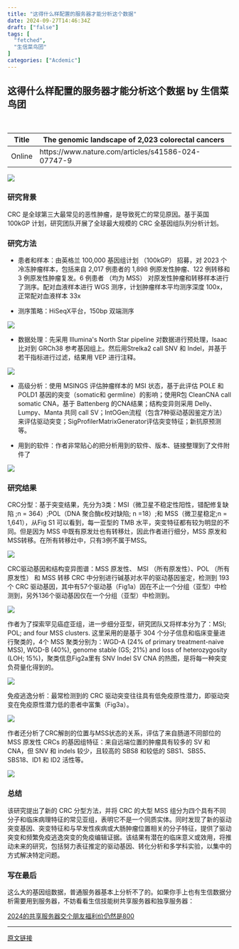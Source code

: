 ```yaml
---
title: "这得什么样配置的服务器才能分析这个数据"
date: 2024-09-27T14:46:34Z
draft: ["false"]
tags: [
  "fetched",
  "生信菜鸟团"
]
categories: ["Acdemic"]
---
```

这得什么样配置的服务器才能分析这个数据 by 生信菜鸟团
------
<div><p><br></p><table width="719"><thead><tr><th><span>Title</span></th><th><span>The genomic landscape of 2,023 colorectal cancers</span></th></tr></thead><tbody><tr><td><span>Online</span></td><td><span>https://www.nature.com/articles/s41586-024-07747-9</span></td></tr></tbody></table><p><img data-imgfileid="100044089" data-ratio="0.40834141610087293" data-src="https://mmbiz.qpic.cn/mmbiz_png/iaRJcrq2Los8EzJjc6HV3JoMyLxxlkFBUWKEARz2n5275DOeOA2YawKGDWt5ANZy8eXv5KEH42LUmVL2kvbmiaCw/640?wx_fmt=png&amp;from=appmsg" data-type="png" data-w="1031" src="https://mmbiz.qpic.cn/mmbiz_png/iaRJcrq2Los8EzJjc6HV3JoMyLxxlkFBUWKEARz2n5275DOeOA2YawKGDWt5ANZy8eXv5KEH42LUmVL2kvbmiaCw/640?wx_fmt=png&amp;from=appmsg"></p><h3>研究背景</h3><p>CRC 是全球第三大最常见的恶性肿瘤，是导致死亡的常见原因。基于英国 100kGP 计划，研究团队开展了全球最大规模的 CRC 全基因组队列分析计划。</p><h3>研究方法</h3><ul><li><p><span>患者和样本：由英格兰 100,000 基因组计划 （100kGP） 招募，对 2023 个冷冻肿瘤样本，包括来自 2,017 例患者的 1,898 例原发性肿瘤、122 例转移和 3 例原发性肿瘤复发。6 例患者 （均为 MSS） 对原发性肿瘤和转移样本进行了测序。配对血液样本进行 WGS 测序，计划肿瘤样本平均测序深度 100x，正常配对血液样本 33x</span></p></li><li><p><span>测序策略：HiSeqX平台，150bp 双端测序</span></p></li></ul><p><img data-imgfileid="100044090" data-ratio="0.175" data-src="https://mmbiz.qpic.cn/mmbiz_png/iaRJcrq2Los8EzJjc6HV3JoMyLxxlkFBUPSQBkGhgJDXpt1FXNPmRR5ribmGWbc4npmTKR6m15A9r97rswp7Xmwg/640?wx_fmt=png&amp;from=appmsg" data-type="png" data-w="1080" src="https://mmbiz.qpic.cn/mmbiz_png/iaRJcrq2Los8EzJjc6HV3JoMyLxxlkFBUPSQBkGhgJDXpt1FXNPmRR5ribmGWbc4npmTKR6m15A9r97rswp7Xmwg/640?wx_fmt=png&amp;from=appmsg"></p><ul><li><p><span>数据处理：先采用 Illumina's North Star pipeline 对数据进行预处理，Isaac 比对到 GRCh38 参考基因组上。然后用Strelka2 call SNV 和 Indel，并基于若干指标进行过滤，结果用 VEP 进行注释。</span></p></li></ul><p><img data-imgfileid="100044091" data-ratio="1.048148148148148" data-src="https://mmbiz.qpic.cn/mmbiz_png/iaRJcrq2Los8EzJjc6HV3JoMyLxxlkFBUoibzf2oBnBX6M95Hjg3LjTT2q1J2Wib6VkYnhmHYhv4N8iah3JjP4LzYw/640?wx_fmt=png&amp;from=appmsg" data-type="png" data-w="1080" src="https://mmbiz.qpic.cn/mmbiz_png/iaRJcrq2Los8EzJjc6HV3JoMyLxxlkFBUoibzf2oBnBX6M95Hjg3LjTT2q1J2Wib6VkYnhmHYhv4N8iah3JjP4LzYw/640?wx_fmt=png&amp;from=appmsg"></p><ul><li><p><span>高级分析：使用 MSINGS 评估肿瘤样本的 MSI 状态，基于此评估 POLE 和 POLD1 基因的突变（somatic和 germline）的影响；使用R包 CleanCNA call somatic CNA，基于 Battenberg 的CNA结果；结构变异则采用 Delly、Lumpy、Manta 共同 call SV；IntOGen流程（包含7种驱动基因鉴定方法）来评估驱动突变；SigProfilerMatrixGenerator评估突变特征；新抗原预测等。</span></p></li><li><p><span>用到的软件：作者非常贴心的把分析用到的软件、版本、链接整理到了文件附件了</span></p></li></ul><p><img data-imgfileid="100044093" data-ratio="1.1231481481481482" data-src="https://mmbiz.qpic.cn/mmbiz_png/iaRJcrq2Los8EzJjc6HV3JoMyLxxlkFBU7v7FKn17KOCrJPCcsFzJdDjlr3EHxkQMichZ97Q7gwfSApKHqvFKGiag/640?wx_fmt=png&amp;from=appmsg" data-type="png" data-w="1080" src="https://mmbiz.qpic.cn/mmbiz_png/iaRJcrq2Los8EzJjc6HV3JoMyLxxlkFBU7v7FKn17KOCrJPCcsFzJdDjlr3EHxkQMichZ97Q7gwfSApKHqvFKGiag/640?wx_fmt=png&amp;from=appmsg"></p><h3>研究结果</h3><p>CRC分型：基于突变结果，先分为3类：MSI（微卫星不稳定性阳性，错配修复缺陷 ;n = 364）;POL（DNA 聚合酶ε校对缺陷; n =18）;和 MSS（微卫星稳定;n = 1,641），从Fig S1 可以看到，每一亚型的 TMB 水平，突变特征都有较为明显的不同。但是因为 MSS 中既有原发灶也有转移灶，因此作者进行细分，MSS 原发和MSS转移。在所有转移灶中，只有3例不属于MSS。</p><p><img data-imgfileid="100044092" data-ratio="0.9268518518518518" data-src="https://mmbiz.qpic.cn/mmbiz_png/iaRJcrq2Los8EzJjc6HV3JoMyLxxlkFBUA5WTP0RF5ibWkX9icAWR4b8xn6JlSbQ0lNwOn24en5XQojiaQPssZBwAA/640?wx_fmt=png&amp;from=appmsg" data-type="png" data-w="1080" src="https://mmbiz.qpic.cn/mmbiz_png/iaRJcrq2Los8EzJjc6HV3JoMyLxxlkFBUA5WTP0RF5ibWkX9icAWR4b8xn6JlSbQ0lNwOn24en5XQojiaQPssZBwAA/640?wx_fmt=png&amp;from=appmsg"></p><p>CRC驱动基因和结构变异图谱：MSS 原发性、 MSI （所有原发性）、POL （所有原发性） 和 MSS 转移 CRC 中分别进行碱基对水平的驱动基因鉴定，检测到 193 个 CRC 驱动基因，其中有57个驱动基（Fig1a）因在不止一个分组（亚型）中检测到，另外136个驱动基因仅在一个分组（亚型）中检测到。</p><p><img data-imgfileid="100044095" data-ratio="0.9342592592592592" data-src="https://mmbiz.qpic.cn/mmbiz_png/iaRJcrq2Los8EzJjc6HV3JoMyLxxlkFBUVB7MUmV9Aq9UbXZ6aCYDmIajxJObk5t8rzKCIYZTRicL52T34alH3mg/640?wx_fmt=png&amp;from=appmsg" data-type="png" data-w="1080" src="https://mmbiz.qpic.cn/mmbiz_png/iaRJcrq2Los8EzJjc6HV3JoMyLxxlkFBUVB7MUmV9Aq9UbXZ6aCYDmIajxJObk5t8rzKCIYZTRicL52T34alH3mg/640?wx_fmt=png&amp;from=appmsg"></p><p>作者为了探索罕见癌症亚组，进一步细分亚型，研究团队又将样本分为了：MSI; POL; and four MSS clusters. 这里采用的是基于 304 个分子信息和临床变量进行聚类的，4个 MSS 聚类分别为：WGD-A (24% of primary treatment-naive MSS), WGD-B (40%), genome stable (GS; 21%) and loss of heterozygosity (LOH; 15%)，聚类信息Fig2a里有 SNV Indel SV CNA 的热图，是将每一种突变负荷量化得到的。</p><p><img data-imgfileid="100044097" data-ratio="0.9120370370370371" data-src="https://mmbiz.qpic.cn/mmbiz_png/iaRJcrq2Los8EzJjc6HV3JoMyLxxlkFBUwiapicdlBbVqGB7yoUPOHzSMOzfh3TUWIGyMmDXR91xicjg3M9eRQoayA/640?wx_fmt=png&amp;from=appmsg" data-type="png" data-w="1080" src="https://mmbiz.qpic.cn/mmbiz_png/iaRJcrq2Los8EzJjc6HV3JoMyLxxlkFBUwiapicdlBbVqGB7yoUPOHzSMOzfh3TUWIGyMmDXR91xicjg3M9eRQoayA/640?wx_fmt=png&amp;from=appmsg"></p><p>免疫逃逸分析：最常检测到的 CRC 驱动突变往往具有低免疫原性潜力，即驱动突变在免疫原性潜力低的患者中富集（Fig3a）。</p><p><img data-imgfileid="100044096" data-ratio="0.9287037037037037" data-src="https://mmbiz.qpic.cn/mmbiz_png/iaRJcrq2Los8EzJjc6HV3JoMyLxxlkFBUDEzN3iatYs9YquzPreQVRqFDqoxiaficn7SsQunphu8HBVsLsNmlfJO5w/640?wx_fmt=png&amp;from=appmsg" data-type="png" data-w="1080" src="https://mmbiz.qpic.cn/mmbiz_png/iaRJcrq2Los8EzJjc6HV3JoMyLxxlkFBUDEzN3iatYs9YquzPreQVRqFDqoxiaficn7SsQunphu8HBVsLsNmlfJO5w/640?wx_fmt=png&amp;from=appmsg"></p><p>作者还分析了CRC解剖的位置与MSS状态的关系，评估了来自肠道不同部位的 MSS 原发性 CRCs 的基因组特征：来自远端位置的肿瘤具有较多的 SV 和 CNA，但 SNV 和 indels 较少，且较高的 SBS8 和较低的 SBS1、SBS5、SBS18、ID1 和 ID2 活性等。</p><p><img data-imgfileid="100044094" data-ratio="1.1338962605548855" data-src="https://mmbiz.qpic.cn/mmbiz_png/iaRJcrq2Los8EzJjc6HV3JoMyLxxlkFBUWvu8vRI1S3esOFMwGMe129qaORk87fmVUsc5XZLDQhnR0T62oSSn2Q/640?wx_fmt=png&amp;from=appmsg" data-type="png" data-w="829" src="https://mmbiz.qpic.cn/mmbiz_png/iaRJcrq2Los8EzJjc6HV3JoMyLxxlkFBUWvu8vRI1S3esOFMwGMe129qaORk87fmVUsc5XZLDQhnR0T62oSSn2Q/640?wx_fmt=png&amp;from=appmsg"></p><h3>总结</h3><p>该研究提出了新的 CRC 分型方法，并将 CRC 的大型 MSS 组分为四个具有不同分子和临床病理特征的常见亚组，表明它不是一个同质实体。同时发现了新的驱动突变基因、突变特征和与早发性疾病或大肠肿瘤位置相关的分子特征，提供了驱动突变和频繁免疫逃逸突变的免疫编辑证据。该结果有潜在的临床意义或效用，将推动未来的研究，包括努力表征推定的驱动基因、转化分析和多学科实验，以集中的方式解决特定问题。</p><h3>写在最后</h3><p><span>这么大的基因组数据，普通服务器基本上分析不了的。如果你手上也有生信数据分析需要用到服务器，不妨看看生信技能树共享服务器和独享服务器：</span></p><p><a target="_blank" href="https://mp.weixin.qq.com/s?__biz=MzAxMDkxODM1Ng==&amp;mid=2247528363&amp;idx=1&amp;sn=5e02f3e9b2e148191e23ebc2c0d780e7&amp;scene=21#wechat_redirect" textvalue="2024的共享服务器交个朋友福利价仍然是800" linktype="text" imgurl="" imgdata="null" tab="innerlink" data-linktype="2">2024的共享服务器交个朋友福利价仍然是800</a><br></p><p><mp-style-type data-value="10000"></mp-style-type></p></div>  
<hr>
<a href="https://mp.weixin.qq.com/s/pip7pitR48_eiDtD4OLyqw",target="_blank" rel="noopener noreferrer">原文链接</a>
